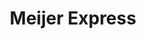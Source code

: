 ---
title: "Meijer Express"
url: /grand-rapids/meijer-express-28th-street-southeast/
shop: Lebensmittel
---